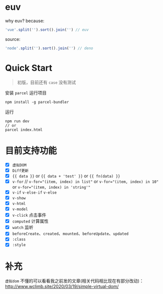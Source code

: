# euv

why euv? because:
```js
'vue'.split('').sort().join('') // euv
```
source:
```js
'node'.split('').sort().join('') // deno
```
# Quick Start

> 初版，目前还有 `case` 没有测试

安装 `parcel` 运行项目
```
npm install -g parcel-bundler
```
运行
```
npm run dev
// or
parcel index.html
```

# 目前支持功能

- [x] `虚拟DOM`
- [x] `Diff更新`
- [x] `{{ data }}` or `{{ data + 'test' }}` or `{{ fn(data) }}`
- [x] `v-for` // `v-for="(item, index) in list"` or `v-for="(item, index) in 10"` or `v-for="(item, index) in 'string'"`
- [x] `v-if` `v-else-if` `v-else`
- [x] `v-show`
- [x] `v-html`
- [x] `v-model`
- [x] `v-click` 点击事件
- [x] `computed` 计算属性
- [x] `watch` 监听
- [x] `beforeCreate`、`created`、`mounted`、`beforeUpdate`、`updated`
- [x] `:class`
- [x] `:style`

# 补充

`虚拟dom` 不懂的可以看看我之前发的文章(相关代码相比现在有部分改动)：http://www.wclimb.site/2020/03/19/simple-virtual-dom/
